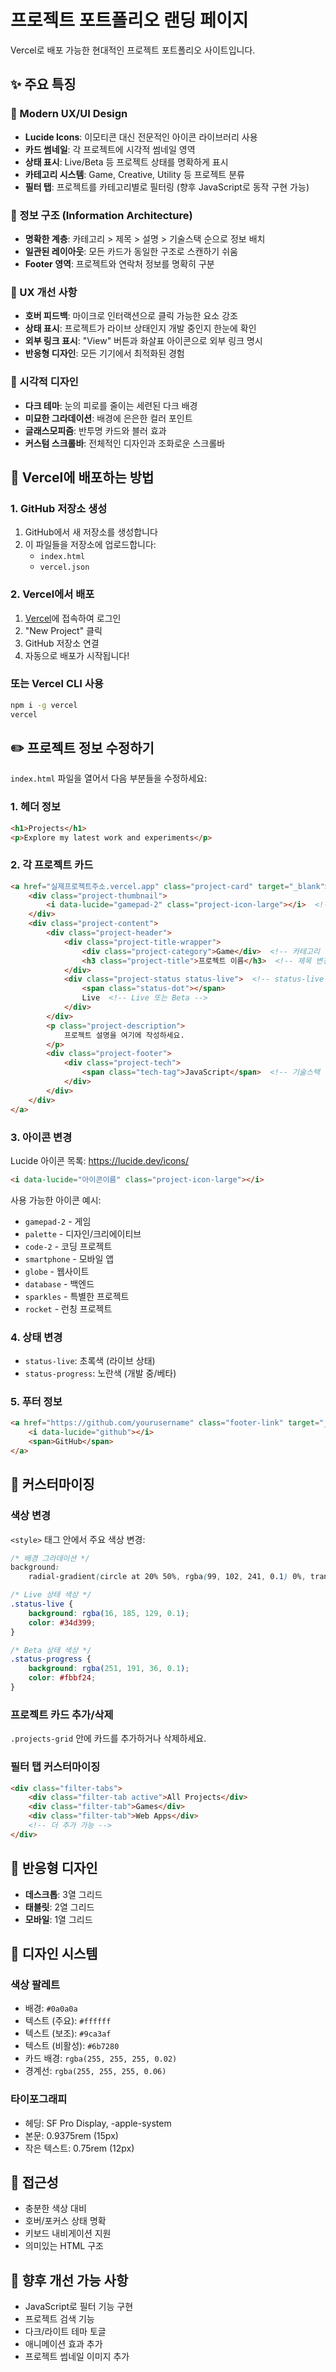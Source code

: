 # 프로젝트 포트폴리오 랜딩 페이지

Vercel로 배포 가능한 현대적인 프로젝트 포트폴리오 사이트입니다.

## ✨ 주요 특징

### 🎨 Modern UX/UI Design
- **Lucide Icons**: 이모티콘 대신 전문적인 아이콘 라이브러리 사용
- **카드 썸네일**: 각 프로젝트에 시각적 썸네일 영역
- **상태 표시**: Live/Beta 등 프로젝트 상태를 명확하게 표시
- **카테고리 시스템**: Game, Creative, Utility 등 프로젝트 분류
- **필터 탭**: 프로젝트를 카테고리별로 필터링 (향후 JavaScript로 동작 구현 가능)

### 📐 정보 구조 (Information Architecture)
- **명확한 계층**: 카테고리 > 제목 > 설명 > 기술스택 순으로 정보 배치
- **일관된 레이아웃**: 모든 카드가 동일한 구조로 스캔하기 쉬움
- **Footer 영역**: 프로젝트와 연락처 정보를 명확히 구분

### 🎯 UX 개선 사항
- **호버 피드백**: 마이크로 인터랙션으로 클릭 가능한 요소 강조
- **상태 표시**: 프로젝트가 라이브 상태인지 개발 중인지 한눈에 확인
- **외부 링크 표시**: "View" 버튼과 화살표 아이콘으로 외부 링크 명시
- **반응형 디자인**: 모든 기기에서 최적화된 경험

### 🎨 시각적 디자인
- **다크 테마**: 눈의 피로를 줄이는 세련된 다크 배경
- **미묘한 그라데이션**: 배경에 은은한 컬러 포인트
- **글래스모피즘**: 반투명 카드와 블러 효과
- **커스텀 스크롤바**: 전체적인 디자인과 조화로운 스크롤바

## 🚀 Vercel에 배포하는 방법

### 1. GitHub 저장소 생성
1. GitHub에서 새 저장소를 생성합니다
2. 이 파일들을 저장소에 업로드합니다:
   - `index.html`
   - `vercel.json`

### 2. Vercel에서 배포
1. [Vercel](https://vercel.com)에 접속하여 로그인
2. "New Project" 클릭
3. GitHub 저장소 연결
4. 자동으로 배포가 시작됩니다!

### 또는 Vercel CLI 사용
```bash
npm i -g vercel
vercel
```

## ✏️ 프로젝트 정보 수정하기

`index.html` 파일을 열어서 다음 부분들을 수정하세요:

### 1. 헤더 정보
```html
<h1>Projects</h1>
<p>Explore my latest work and experiments</p>
```

### 2. 각 프로젝트 카드
```html
<a href="실제프로젝트주소.vercel.app" class="project-card" target="_blank">
    <div class="project-thumbnail">
        <i data-lucide="gamepad-2" class="project-icon-large"></i>  <!-- 아이콘 변경 -->
    </div>
    <div class="project-content">
        <div class="project-header">
            <div class="project-title-wrapper">
                <div class="project-category">Game</div>  <!-- 카테고리 변경 -->
                <h3 class="project-title">프로젝트 이름</h3>  <!-- 제목 변경 -->
            </div>
            <div class="project-status status-live">  <!-- status-live 또는 status-progress -->
                <span class="status-dot"></span>
                Live  <!-- Live 또는 Beta -->
            </div>
        </div>
        <p class="project-description">
            프로젝트 설명을 여기에 작성하세요.
        </p>
        <div class="project-footer">
            <div class="project-tech">
                <span class="tech-tag">JavaScript</span>  <!-- 기술스택 변경 -->
            </div>
        </div>
    </div>
</a>
```

### 3. 아이콘 변경
Lucide 아이콘 목록: https://lucide.dev/icons/
```html
<i data-lucide="아이콘이름" class="project-icon-large"></i>
```

사용 가능한 아이콘 예시:
- `gamepad-2` - 게임
- `palette` - 디자인/크리에이티브
- `code-2` - 코딩 프로젝트
- `smartphone` - 모바일 앱
- `globe` - 웹사이트
- `database` - 백엔드
- `sparkles` - 특별한 프로젝트
- `rocket` - 런칭 프로젝트

### 4. 상태 변경
- `status-live`: 초록색 (라이브 상태)
- `status-progress`: 노란색 (개발 중/베타)

### 5. 푸터 정보
```html
<a href="https://github.com/yourusername" class="footer-link" target="_blank">
    <i data-lucide="github"></i>
    <span>GitHub</span>
</a>
```

## 🎨 커스터마이징

### 색상 변경
`<style>` 태그 안에서 주요 색상 변경:

```css
/* 배경 그라데이션 */
background: 
    radial-gradient(circle at 20% 50%, rgba(99, 102, 241, 0.1) 0%, transparent 50%);

/* Live 상태 색상 */
.status-live {
    background: rgba(16, 185, 129, 0.1);
    color: #34d399;
}

/* Beta 상태 색상 */
.status-progress {
    background: rgba(251, 191, 36, 0.1);
    color: #fbbf24;
}
```

### 프로젝트 카드 추가/삭제
`.projects-grid` 안에 카드를 추가하거나 삭제하세요.

### 필터 탭 커스터마이징
```html
<div class="filter-tabs">
    <div class="filter-tab active">All Projects</div>
    <div class="filter-tab">Games</div>
    <div class="filter-tab">Web Apps</div>
    <!-- 더 추가 가능 -->
</div>
```

## 📱 반응형 디자인
- **데스크톱**: 3열 그리드
- **태블릿**: 2열 그리드
- **모바일**: 1열 그리드

## 🌟 디자인 시스템

### 색상 팔레트
- 배경: `#0a0a0a`
- 텍스트 (주요): `#ffffff`
- 텍스트 (보조): `#9ca3af`
- 텍스트 (비활성): `#6b7280`
- 카드 배경: `rgba(255, 255, 255, 0.02)`
- 경계선: `rgba(255, 255, 255, 0.06)`

### 타이포그래피
- 헤딩: SF Pro Display, -apple-system
- 본문: 0.9375rem (15px)
- 작은 텍스트: 0.75rem (12px)

## 🎯 접근성
- 충분한 색상 대비
- 호버/포커스 상태 명확
- 키보드 내비게이션 지원
- 의미있는 HTML 구조

## 🔧 향후 개선 가능 사항
- JavaScript로 필터 기능 구현
- 프로젝트 검색 기능
- 다크/라이트 테마 토글
- 애니메이션 효과 추가
- 프로젝트 썸네일 이미지 추가
